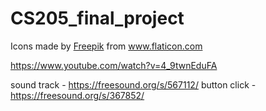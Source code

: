 # CS205_final_project

<div>Icons made by <a href="https://www.freepik.com" title="Freepik">Freepik</a> from <a href="https://www.flaticon.com/" title="Flaticon">www.flaticon.com</a></div>

https://www.youtube.com/watch?v=4_9twnEduFA

sound track - https://freesound.org/s/567112/
button click - https://freesound.org/s/367852/